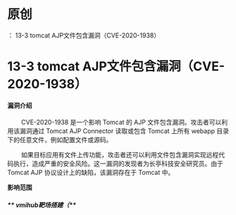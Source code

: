 # 原创
：  13-3 tomcat AJP文件包含漏洞（CVE-2020-1938）

# 13-3 tomcat AJP文件包含漏洞（CVE-2020-1938）

#### 漏洞介绍

        CVE-2020-1938 是一个影响 Tomcat 的 AJP 文件包含漏洞。攻击者可以利用该漏洞通过 Tomcat AJP Connector 读取或包含 Tomcat 上所有 webapp 目录下的任意文件，例如配置文件或源码。

        如果目标应用有文件上传功能，攻击者还可以利用文件包含漏洞实现远程代码执行，造成严重的安全风险。这一漏洞的发现者为长亭科技安全研究员。由于 Tomcat AJP 协议设计上的缺陷，该漏洞存在于 Tomcat 中。

**影响范围**

##### ** vmihub靶场搭建（**
